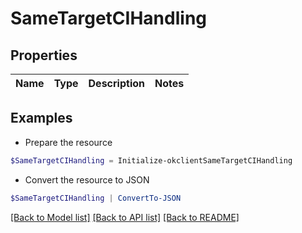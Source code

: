 # SameTargetCIHandling
## Properties

Name | Type | Description | Notes
------------ | ------------- | ------------- | -------------

## Examples

- Prepare the resource
```powershell
$SameTargetCIHandling = Initialize-okclientSameTargetCIHandling 
```

- Convert the resource to JSON
```powershell
$SameTargetCIHandling | ConvertTo-JSON
```

[[Back to Model list]](../README.md#documentation-for-models) [[Back to API list]](../README.md#documentation-for-api-endpoints) [[Back to README]](../README.md)

